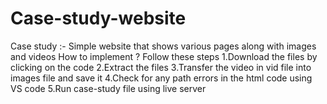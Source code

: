 # Case-study-website
Case study :- Simple website that shows various pages along with images and videos How to implement ? Follow these steps 1.Download the files by clicking on the code 2.Extract the files 3.Transfer the video in vid file into images file and save it 4.Check for any path errors in the html code using VS code 5.Run case-study file using live server
